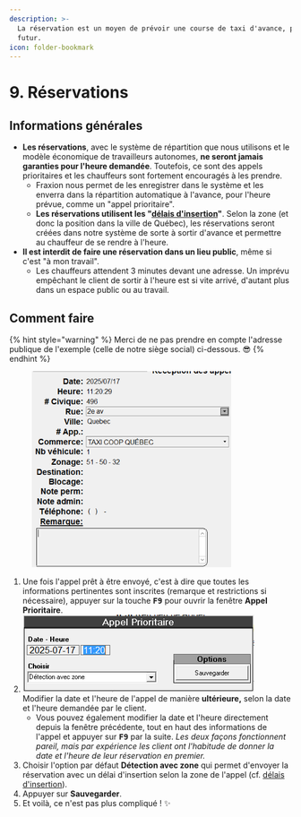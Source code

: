 ```yaml
---
description: >-
  La réservation est un moyen de prévoir une course de taxi d'avance, pour le
  futur.
icon: folder-bookmark
---
```


# 9. Réservations

## Informations générales

* **Les réservations**, avec le système de répartition que nous utilisons et le modèle économique de travailleurs autonomes, **ne seront jamais garanties pour l'heure demandée**. Toutefois, ce sont des appels prioritaires et les chauffeurs sont fortement encouragés à les prendre.
  * Fraxion nous permet de les enregistrer dans le système et les enverra dans la répartition automatique à l'avance, pour l'heure prévue, comme un "appel prioritaire".
  * **Les réservations utilisent les "**[**délais d'insertion**](taxi/6.-territoire/zones.md#zones-avoisinantes-dessertes-et-delais-dinsertion)**"**. Selon la zone (et donc la position dans la ville de Québec), les réservations seront créées dans notre système de sorte à sortir d'avance et permettre au chauffeur de se rendre à l'heure.
* **Il est interdit de faire une réservation dans un lieu public**, même si c'est "à mon travail".
  * Les chauffeurs attendent 3 minutes devant une adresse. Un imprévu empêchant le client de sortir à l'heure est si vite arrivé, d'autant plus dans un espace public ou au travail.

## Comment faire

{% hint style="warning" %}
Merci de ne pas prendre en compte l'adresse publique de l'exemple (celle de notre siège social) ci-dessous. 😎
{% endhint %}

<div align="left"><figure><img src=".gitbook/assets/image (3).png" alt="" width="356"><figcaption></figcaption></figure></div>

1. Une fois l'appel prêt à être envoyé, c'est à dire que toutes les informations pertinentes sont inscrites (remarque et restrictions si nécessaire), appuyer sur la touche <kbd>**F9**</kbd> pour ouvrir la fenêtre **Appel Prioritaire**.
2. <img src=".gitbook/assets/image (4).png" alt="" data-size="original">\
   Modifier la date et l'heure de l'appel de manière **ultérieure,** selon la date et l'heure demandée par le client.
   * Vous pouvez également modifier la date et l'heure directement depuis la fenêtre précédente, tout en haut des informations de l'appel et appuyer sur <kbd>**F9**</kbd> par la suite. _Les deux façons fonctionnent pareil, mais par expérience les client ont l'habitude de donner la date et l'heure de leur réservation en premier._&#x20;
3. Choisir l'option par défaut **Détection avec zone** qui permet d'envoyer la réservation avec un délai d'insertion selon la zone de l'appel (cf. [délais d'insertion](taxi/6.-territoire/zones.md#zones-avoisinantes-dessertes-et-delais-dinsertion)).
4. Appuyer sur **Sauvegarder**.
5. Et voilà, ce n'est pas plus compliqué ! ✨
